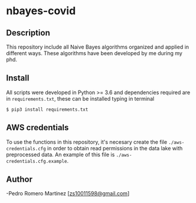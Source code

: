 # nbayes-covid

## Description 

This repository include all Naive Bayes algorithms organized and 
applied in different ways. These algorithms have been developed by me 
during my phd.

## Install

All scripts were developed in Python >= 3.6 and dependencies required
are in `requirements.txt`, these can be installed typing in terminal 

```
$ pip3 install requirements.txt
```

## AWS credentials

To use the functions in this repository, it's necesary create the 
file `./aws-credentials.cfg` in order to obtain read permissions 
in the data lake with preprocessed data. An example of this file is 
`./aws-credentials.cfg.example`.  

## Author

-Pedro Romero Martinez [zs10011598@gmail.com]